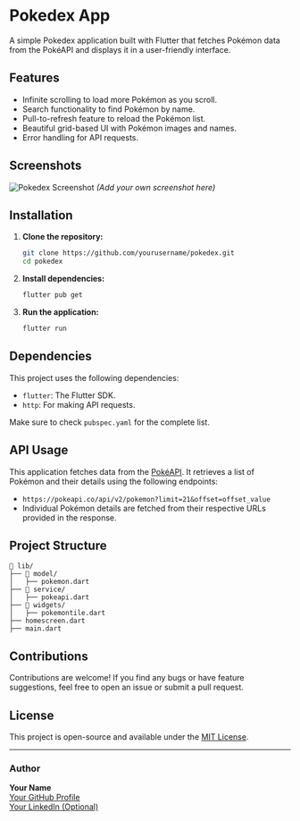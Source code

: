 # Pokedex App

A simple Pokedex application built with Flutter that fetches Pokémon data from the PokéAPI and displays it in a user-friendly interface.

## Features

- Infinite scrolling to load more Pokémon as you scroll.
- Search functionality to find Pokémon by name.
- Pull-to-refresh feature to reload the Pokémon list.
- Beautiful grid-based UI with Pokémon images and names.
- Error handling for API requests.

## Screenshots

![Pokedex Screenshot](screenshot.png) *(Add your own screenshot here)*

## Installation

1. **Clone the repository:**
   ```sh
   git clone https://github.com/yourusername/pokedex.git
   cd pokedex
   ```

2. **Install dependencies:**
   ```sh
   flutter pub get
   ```

3. **Run the application:**
   ```sh
   flutter run
   ```

## Dependencies

This project uses the following dependencies:

- `flutter`: The Flutter SDK.
- `http`: For making API requests.

Make sure to check `pubspec.yaml` for the complete list.

## API Usage

This application fetches data from the [PokéAPI](https://pokeapi.co/). It retrieves a list of Pokémon and their details using the following endpoints:

- `https://pokeapi.co/api/v2/pokemon?limit=21&offset=offset_value`
- Individual Pokémon details are fetched from their respective URLs provided in the response.

## Project Structure

```
📂 lib/
├── 📂 model/
│   ├── pokemon.dart
├── 📂 service/
│   ├── pokeapi.dart
├── 📂 widgets/
│   ├── pokemontile.dart
├── homescreen.dart
├── main.dart
```

## Contributions

Contributions are welcome! If you find any bugs or have feature suggestions, feel free to open an issue or submit a pull request.

## License

This project is open-source and available under the [MIT License](LICENSE).

---

### Author

**Your Name**  
[Your GitHub Profile](https://github.com/yourusername)  
[Your LinkedIn (Optional)](https://linkedin.com/in/yourprofile)

